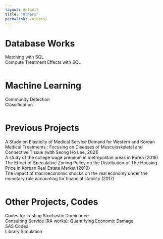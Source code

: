 ```yaml
---
layout: default
title: "Others"
permalink: /others/
---
```


Database Works
====
<div class="item_container">
    <div class="item_title"> 
        <span class="text">
            Matching with SQL
        </span>
        <span class="arrow"></span>     
    </div>
    <div class="item_content" style="display:none">
        {% capture my_include %}{% include Blank_pg.md %}{% endcapture %}
            {{ my_include | markdownify }}
    </div>
</div>
<div class="item_container">
    <div class="item_title"> 
        <span class="text">
            Compute Treatment Effects with SQL
        </span>
        <span class="arrow"></span>     
    </div>
    <div class="item_content" style="display:none">
        {% capture my_include %}{% include Blank_pg.md %}{% endcapture %}
            {{ my_include | markdownify }}
    </div>
</div>


<div style="margin-top: 50px;"></div>

Machine Learning
====
<div class="item_container">
    <div class="item_title"> 
        <span class="text">
            Community Detection
        </span>
        <span class="arrow"></span>     
    </div>
    <div class="item_content" style="display:none">
        {% capture my_include %}{% include Blank_pg.md %}{% endcapture %}
            {{ my_include | markdownify }}
    </div>
</div>
<div class="item_container">
    <div class="item_title"> 
        <span class="text">
            Classification
        </span>
        <span class="arrow"></span>     
    </div>
    <div class="item_content" style="display:none">
        {% capture my_include %}{% include Blank_pg.md %}{% endcapture %}
            {{ my_include | markdownify }}
    </div>
</div>


<div style="margin-top: 50px;"></div>

Previous Projects
====
<div class="item_container">
    <div class="item_title"> 
        <span class="text">
            A Study on Elasticity of Medical Service Demand for Western and Korean Medical Treatments : Focusing on Diseases of Musculoskeletal and Connective Tissue (with Seong Ho Lee, 2021)
        </span>
        <span class="arrow"></span>     
    </div>
    <div class="item_content" style="display:none">
        {% capture my_include %}{% include Medical.md %}{% endcapture %}
            {{ my_include | markdownify }}
    </div>
</div>
<div class="item_container">
    <div class="item_title"> 
        <span class="text">
            A study of the college wage premium in metropolitan areas in Korea (2019)
        </span>
        <span class="arrow"></span>     
    </div>
    <div class="item_content" style="display:none">
        {% capture my_include %}{% include College_wage.md %}{% endcapture %}
            {{ my_include | markdownify }}
    </div>
</div>
<div class="item_container">
    <div class="item_title"> 
        <span class="text">
            The Effect of Speculative Zoning Policy on the Distribution of The Housing Price in Korean Real Estate Market (2019)
        </span>
        <span class="arrow"></span>     
    </div>
    <div class="item_content" style="display:none">
        {% capture my_include %}{% include Real_Estate.md %}{% endcapture %}
            {{ my_include | markdownify }}
    </div>
</div>
<div class="item_container">
    <div class="item_title"> 
        <span class="text">
            The impact of macroeconomic shocks on the real economy under the monetary rule accounting for financial stability (2017)
        </span>
        <span class="arrow"></span>     
    </div>
    <div class="item_content" style="display:none">
        {% capture my_include %}{% include Blank_pg.md %}{% endcapture %}
            {{ my_include | markdownify }}
    </div>
</div>



<div style="margin-top: 50px;"></div>

Other Projects, Codes
====
<div class="item_container">
    <div class="item_title"> 
        <span class="text">
            Codes for Testing Stochastic Dominance
        </span>
        <span class="arrow"></span>     
    </div>
    <div class="item_content" style="display:none">
        {% capture my_include %}{% include Blank_pg.md %}{% endcapture %}
            {{ my_include | markdownify }}
    </div>
</div>
<div class="item_container">
    <div class="item_title"> 
        <span class="text">
            Consulting Service (RA works): Quantifying Economic Damage
        </span>
        <span class="arrow"></span>     
    </div>
    <div class="item_content" style="display:none">
        {% capture my_include %}{% include Blank_pg.md %}{% endcapture %}
            {{ my_include | markdownify }}
    </div>
</div>
<div class="item_container">
    <div class="item_title"> 
        <span class="text">
            SAS Codes
        </span>
        <span class="arrow"></span>     
    </div>
    <div class="item_content" style="display:none">
        {% capture my_include %}{% include Blank_pg.md %}{% endcapture %}
            {{ my_include | markdownify }}
    </div>
</div>
<div class="item_container">
    <div class="item_title"> 
        <span class="text">
            Library Simulation
        </span>
        <span class="arrow"></span>     
    </div>
    <div class="item_content" style="display:none">
        {% capture my_include %}{% include Blank_pg.md %}{% endcapture %}
            {{ my_include | markdownify }}
    </div>
</div>